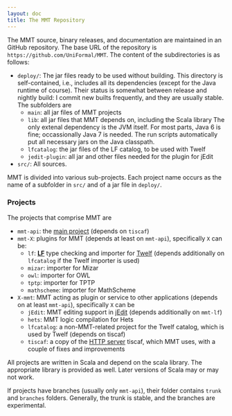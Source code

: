 ```yaml
---
layout: doc
title: The MMT Repository
---
```


The MMT source, binary releases, and documentation are maintained in an GitHub repository.
The base URL of the repository is `https://github.com/UniFormal/MMT`.
The content of the subdirectories is as follows:

* `deploy/`: The jar files ready to be used without building. This directory is self-contained, i.e., includes all its dependencies (except for the Java runtime of course).
    Their status is somewhat between release and nightly build: I commit new builts frequently, and they are usually stable.
    The subfolders are
  * `main`: all jar files of MMT projects
  * `lib`: all jar files that MMT depends on, including the Scala library The only extenal dependency is the JVM itself. For most parts, Java 6 is fine; occassionally Java 7 is needed. The run scripts automatically put all necessary jars on the Java classpath.
  * `lfcatalog`: the jar files of the LF catalog, to be used with Twelf
  * `jedit-plugin`: all jar and other files needed for the plugin for jEdit
* `src/`: All sources.

MMT is divided into various sub-projects. Each project name occurs as the name of a subfolder in `src/` and of a jar file in `deploy/`. 

### Projects

The projects that comprise MMT are

* `mmt-api`: the [main project](../api/) (depends on `tiscaf`)
* `mmt-X`: plugins for MMT (depends at least on `mmt-api`), specifically `X` can be:
    * `lf`: [**LF**](http://en.wikipedia.org/wiki/Logical_Framework#LF) type checking and importer for [Twelf](http://twelf.org/wiki/Main_Page) (depends additionally on `lfcatalog` if the Twelf importer is used)
    * `mizar`: importer for Mizar
    * `owl`: importer for OWL
    * `tptp`: importer for TPTP
    * `mathscheme`: importer for MathScheme
* `X-mmt`: MMT acting as plugin or service to other applications (depends on at least `mmt-api`), specifically `X` can be
    * `jEdit`: MMT editing support in [jEdit](../jedit.html) (depends additionally on `mmt-lf`)
    * `hets`: MMT logic compilation for Hets
    * `lfcatalog`: a non-MMT-related project for the Twelf catalog, which is used by Twelf (depends on tiscaf)
    * `tiscaf`: a copy of the [HTTP server](../../applications/server.html) tiscaf, which MMT uses, with a couple of fixes and improvements

All projects are written in Scala and depend on the scala library. The appropriate library is provided as well. Later versions of Scala may or may not work.

If projects have branches (usually only `mmt-api`), their folder contains `trunk` and `branches` folders. Generally, the trunk is stable, and the branches are experimental. 
